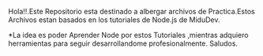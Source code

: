 Hola!!.Este Repositorio esta destinado a albergar archivos de Practica.Estos Archivos estan basados en los tutoriales de Node.js de MiduDev.

*La idea es poder Aprender Node por estos Tutoriales ,mientras adquiero herramientas para seguir desarrollandome profesionalmente.
Saludos.
